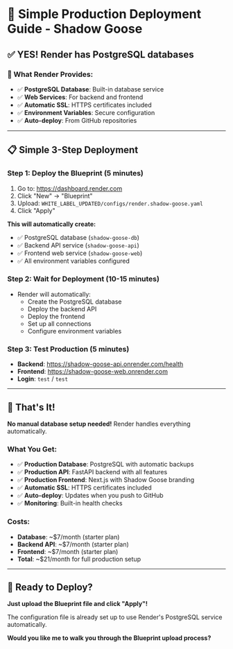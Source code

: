 # 🚀 Simple Production Deployment Guide - Shadow Goose

## ✅ **YES! Render has PostgreSQL databases**

### **🎯 What Render Provides:**
- ✅ **PostgreSQL Database**: Built-in database service
- ✅ **Web Services**: For backend and frontend
- ✅ **Automatic SSL**: HTTPS certificates included
- ✅ **Environment Variables**: Secure configuration
- ✅ **Auto-deploy**: From GitHub repositories

---

## **📋 Simple 3-Step Deployment**

### **Step 1: Deploy the Blueprint (5 minutes)**
1. Go to: https://dashboard.render.com
2. Click "New" → "Blueprint"
3. Upload: `WHITE_LABEL_UPDATED/configs/render.shadow-goose.yaml`
4. Click "Apply"

**This will automatically create:**
- ✅ PostgreSQL database (`shadow-goose-db`)
- ✅ Backend API service (`shadow-goose-api`)
- ✅ Frontend web service (`shadow-goose-web`)
- ✅ All environment variables configured

### **Step 2: Wait for Deployment (10-15 minutes)**
- Render will automatically:
  - Create the PostgreSQL database
  - Deploy the backend API
  - Deploy the frontend
  - Set up all connections
  - Configure environment variables

### **Step 3: Test Production (5 minutes)**
- **Backend**: https://shadow-goose-api.onrender.com/health
- **Frontend**: https://shadow-goose-web.onrender.com
- **Login**: `test` / `test`

---

## **🎉 That's It!**

**No manual database setup needed!** Render handles everything automatically.

### **What You Get:**
- ✅ **Production Database**: PostgreSQL with automatic backups
- ✅ **Production API**: FastAPI backend with all features
- ✅ **Production Frontend**: Next.js with Shadow Goose branding
- ✅ **Automatic SSL**: HTTPS certificates included
- ✅ **Auto-deploy**: Updates when you push to GitHub
- ✅ **Monitoring**: Built-in health checks

### **Costs:**
- **Database**: ~$7/month (starter plan)
- **Backend API**: ~$7/month (starter plan)
- **Frontend**: ~$7/month (starter plan)
- **Total**: ~$21/month for full production setup

---

## **🚀 Ready to Deploy?**

**Just upload the Blueprint file and click "Apply"!**

The configuration file is already set up to use Render's PostgreSQL service automatically.

**Would you like me to walk you through the Blueprint upload process?**
